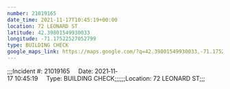 ```yaml
---
number: 21019165
date_time: 2021-11-17T10:45:19+00:00
location: 72 LEONARD ST
latitude: 42.39801549930033
longitude: -71.17522527052799
type: BUILDING CHECK
google_maps_link: https://maps.google.com/?q=42.39801549930033,-71.17522527052799
---
```


;;;Incident #: 21019165     Date: 2021‐11‐17 10:45:19     Type: BUILDING CHECK;;;;;;Location: 72 LEONARD ST;;;
